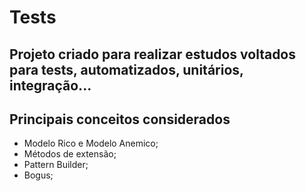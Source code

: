 # Tests

## Projeto criado para realizar estudos voltados para tests, automatizados, unitários, integração...

## Principais conceitos considerados
- Modelo Rico e Modelo Anemico;
- Métodos de extensão;
- Pattern Builder;
- Bogus;